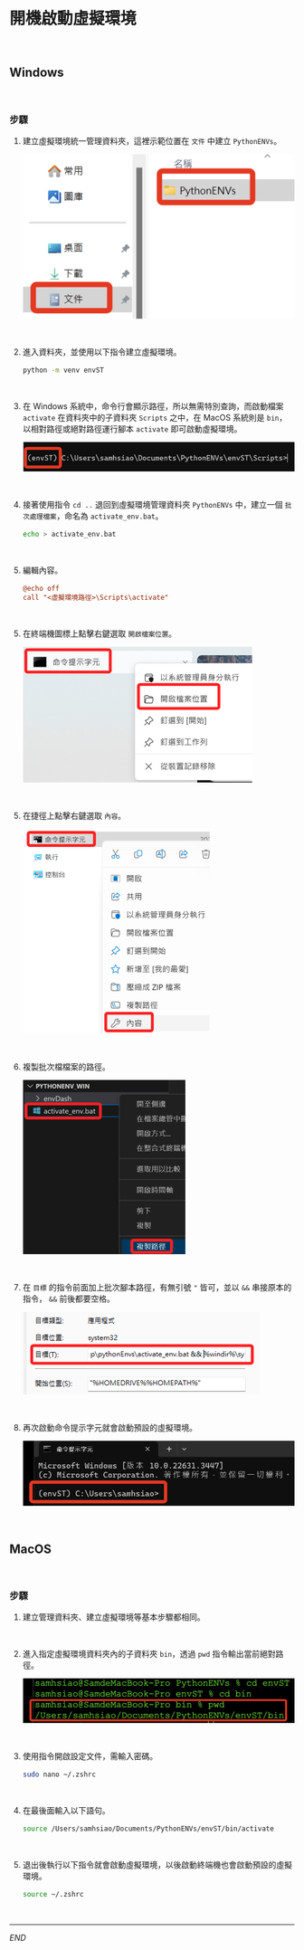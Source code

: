 # 開機啟動虛擬環境

<br>

## Windows

<br>

### 步驟

1. 建立虛擬環境統一管理資料夾，這裡示範位置在 `文件` 中建立 `PythonENVs`。

    ![](images/img_29.png)

<br>

2. 進入資料夾，並使用以下指令建立虛擬環境。

    ```bash
    python -m venv envST
    ```

<br>

3. 在 Windows 系統中，命令行會顯示路徑，所以無需特別查詢，而啟動檔案 `activate` 在資料夾中的子資料夾 `Scripts` 之中，在 MacOS 系統則是 `bin`，以相對路徑或絕對路徑運行腳本 `activate` 即可啟動虛擬環境。

    ![](images/img_30.png)

<br>

4. 接著使用指令 `cd ..` 退回到虛擬環境管理資料夾 `PythonENVs` 中，建立一個 `批次處理檔案`，命名為 `activate_env.bat`。

    ```bash
    echo > activate_env.bat
    ```

<br>

5. 編輯內容。

    ```ini
    @echo off
    call "<虛擬環境路徑>\Scripts\activate"
    ```

<br>

5. 在終端機圖標上點擊右鍵選取 `開啟檔案位置`。

    ![](images/img_10.png) 

<br>

5. 在捷徑上點擊右鍵選取 `內容`。

    ![](images/img_11.png)

<br>

6. 複製批次檔檔案的路徑。

    ![](images/img_12.png)

<br>

7. 在 `目標` 的指令前面加上批次腳本路徑，有無引號 `"` 皆可，並以 `&&` 串接原本的指令， `&&` 前後都要空格。

    ![](images/img_13.png)

<br>

8. 再次啟動命令提示字元就會啟動預設的虛擬環境。

    ![](images/img_14.png)

<br>

## MacOS

<br>

### 步驟

1. 建立管理資料夾、建立虛擬環境等基本步驟都相同。

<br>

2. 進入指定虛擬環境資料夾內的子資料夾 `bin`，透過 `pwd` 指令輸出當前絕對路徑。

    ![](images/img_31.png)

<br>

3. 使用指令開啟設定文件，需輸入密碼。

    ```bash
    sudo nano ~/.zshrc
    ```

<br>

4. 在最後面輸入以下語句。

    ```bash
    source /Users/samhsiao/Documents/PythonENVs/envST/bin/activate
    ```

<br>

5. 退出後執行以下指令就會啟動虛擬環境，以後啟動終端機也會啟動預設的虛擬環境。

    ```bash
    source ~/.zshrc
    ```

<br>

---

_END_